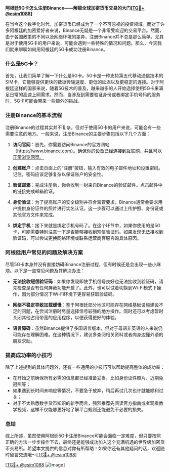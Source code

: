 **阿根廷5G卡怎么注册Binance——解锁全球加密货币交易的大门[[TG💪+ @esim1088](https://t.me/s/esim1088)]**

在当今这个数字化时代，加密货币已经成为了一个不可忽视的投资领域。而对于许多阿根廷的加密爱好者来说，Binance无疑是一个非常受欢迎的交易平台。然而，由于各国政策的不同以及网络环境的差异，注册Binance并不总是那么简单。尤其是对于使用5G卡的用户来说，可能会遇到一些特殊的情况和问题。那么，今天我们就来聊聊如何用阿根廷的5G卡成功注册Binance。

### 什么是5G卡？

首先，让我们简单了解一下什么是5G卡。5G卡是一种支持第五代移动通信技术的SIM卡，它能够提供更快的数据传输速度、更低的延迟以及更稳定的连接。对于阿根廷这样的国家来说，随着5G技术的普及，越来越多的人开始选择使用5G卡来满足日常的高速上网需求。然而，当涉及到需要验证身份或者绑定手机号码的服务时，5G卡可能会带来一些额外的挑战。

### 注册Binance的基本流程

注册Binance的过程其实并不复杂，但对于使用5G卡的用户来说，可能会有一些需要注意的地方。一般来说，注册Binance的主要步骤包括以下几个方面：

1. **访问官网**：首先，你需要访问Binance的官方网站（https://www.binance.com）。确保你的设备已经连接到互联网，并且可以正常浏览网页。
   
2. **创建账户**：点击页面上的“注册”按钮，输入有效的电子邮件地址和设置密码。记住，密码应该足够复杂以保证账户的安全性。

3. **验证邮箱**：完成注册后，你会收到一封来自Binance的验证邮件。点击邮件中的链接完成邮箱验证。

4. **身份验证**：为了提高账户的安全级别并符合监管要求，Binance通常会要求用户提供身份证件的照片进行实名认证。这一步骤可以通过上传护照、身份证或其他官方文件来完成。

5. **绑定手机**：接下来就是绑定手机号码了。在这个环节中，如果你使用的是5G卡，可能需要特别注意一下是否能够接收到短信验证码。如果发现无法接收到验证码，可以尝试更换网络环境或联系运营商客服咨询具体原因。

### 阿根廷用户常见的问题及解决方案

尽管5G卡本身并没有直接妨碍Binance注册过程，但有时候还是会出现一些小麻烦。以下是一些常见问题及其解决办法：

- **无法接收短信验证码**：如果你发现即使手机信号良好也无法接收到验证码，请先检查是否有任何屏蔽功能开启了。此外，也可以试着切换到Wi-Fi模式下操作，因为部分情况下Wi-Fi环境下更容易获取验证码。
  
- **网络不稳定导致加载缓慢**：鉴于阿根廷部分地区可能存在网络基础设施建设不足的问题，在尝试注册时尽量选择信号较强的地方操作。同时还可以考虑暂时关闭其他占用带宽的应用程序，以便获得更好的体验。

- **语言障碍**：虽然Binance提供了多国语言版本，但对于母语非英语的人来说仍可能存在理解困难。在这种情况下，建议多查阅相关资料或者向身边懂外语的朋友求助。

### 提高成功率的小技巧

除了上述提到的具体问题外，还有一些通用的小技巧可以帮助提高整体的成功率：

- 在开始之前确保所有必需的信息都已经准备妥当，比如身份证件照片、近期免冠照等；
- 如果遇到长时间未响应等情况，不要急于放弃，稍后再试几次也许就能顺利过关；
- 对于不太熟悉数字货币知识的新手而言，强烈推荐先阅读官方指南或者观看教学视频，这样不仅能够更好地了解平台规则还能避免不必要的损失。

### 总结

综上所述，虽然使用阿根廷5G卡注册Binance可能会面临一定难度，但只要按照正确的方法一步步操作下去，最终还是能够成功加入这个充满机遇的世界级加密货币交易所。希望本文提供的信息对你有所帮助！如果你还有其他疑问的话，欢迎随时留言交流哦～[[TG💪+ @esim1088](https://t.me/s/esim1088)]

[[TG💪+ @esim1088](https://t.me/s/esim1088) ![Image](https://i.postimg.cc/4NQfJmqS/Snipaste-2025-05-13-00-14-12.png)]